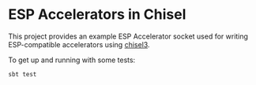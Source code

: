 ESP Accelerators in Chisel
=======================

This project provides an example ESP Accelerator socket used for writing ESP-compatible accelerators using [chisel3](https://github.com/freechipsproject/chisel3).

To get up and running with some tests:
```bash
sbt test
```

